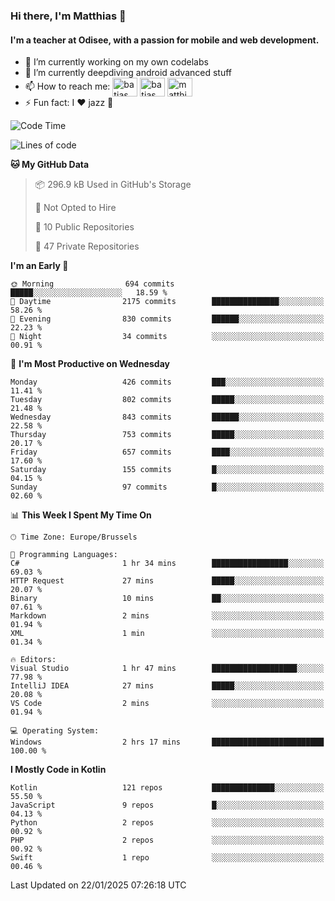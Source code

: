 ### Hi there, I'm Matthias 👋

#### I'm a teacher at Odisee, with a passion for mobile and web development.

- 🔭 I’m currently working on my own codelabs
- 🌱 I’m currently deepdiving android advanced stuff
- 📫 How to reach me: <a href="https://dev.to/batjas" target="_blank"><img align="center" src="https://raw.githubusercontent.com/rahuldkjain/github-profile-readme-generator/master/src/images/icons/Social/devto.svg" alt="batjas" height="30" width="40" /></a>
<a href="https://twitter.com/batjas" target="_blank"><img align="center" src="https://raw.githubusercontent.com/rahuldkjain/github-profile-readme-generator/master/src/images/icons/Social/twitter.svg" alt="batjas" height="30" width="40" /></a>
<a href="https://linkedin.com/in/matthiasdruwé" target="_blank"><img align="center" src="https://raw.githubusercontent.com/rahuldkjain/github-profile-readme-generator/master/src/images/icons/Social/linked-in-alt.svg" alt="matthiasdruwé" height="30" width="40" /></a>
- ⚡ Fun fact: I ❤ jazz 🎷


<!--START_SECTION:waka-->
![Code Time](http://img.shields.io/badge/Code%20Time-1%2C358%20hrs%205%20mins-blue)

![Lines of code](https://img.shields.io/badge/From%20Hello%20World%20I%27ve%20Written-5.9%20million%20lines%20of%20code-blue)

**🐱 My GitHub Data** 

> 📦 296.9 kB Used in GitHub's Storage 
 > 
> 🚫 Not Opted to Hire
 > 
> 📜 10 Public Repositories 
 > 
> 🔑 47 Private Repositories 
 > 
**I'm an Early 🐤** 

```text
🌞 Morning                694 commits         █████░░░░░░░░░░░░░░░░░░░░   18.59 % 
🌆 Daytime                2175 commits        ███████████████░░░░░░░░░░   58.26 % 
🌃 Evening                830 commits         ██████░░░░░░░░░░░░░░░░░░░   22.23 % 
🌙 Night                  34 commits          ░░░░░░░░░░░░░░░░░░░░░░░░░   00.91 % 
```
📅 **I'm Most Productive on Wednesday** 

```text
Monday                   426 commits         ███░░░░░░░░░░░░░░░░░░░░░░   11.41 % 
Tuesday                  802 commits         █████░░░░░░░░░░░░░░░░░░░░   21.48 % 
Wednesday                843 commits         ██████░░░░░░░░░░░░░░░░░░░   22.58 % 
Thursday                 753 commits         █████░░░░░░░░░░░░░░░░░░░░   20.17 % 
Friday                   657 commits         ████░░░░░░░░░░░░░░░░░░░░░   17.60 % 
Saturday                 155 commits         █░░░░░░░░░░░░░░░░░░░░░░░░   04.15 % 
Sunday                   97 commits          █░░░░░░░░░░░░░░░░░░░░░░░░   02.60 % 
```


📊 **This Week I Spent My Time On** 

```text
🕑︎ Time Zone: Europe/Brussels

💬 Programming Languages: 
C#                       1 hr 34 mins        █████████████████░░░░░░░░   69.03 % 
HTTP Request             27 mins             █████░░░░░░░░░░░░░░░░░░░░   20.07 % 
Binary                   10 mins             ██░░░░░░░░░░░░░░░░░░░░░░░   07.61 % 
Markdown                 2 mins              ░░░░░░░░░░░░░░░░░░░░░░░░░   01.94 % 
XML                      1 min               ░░░░░░░░░░░░░░░░░░░░░░░░░   01.34 % 

🔥 Editors: 
Visual Studio            1 hr 47 mins        ███████████████████░░░░░░   77.98 % 
IntelliJ IDEA            27 mins             █████░░░░░░░░░░░░░░░░░░░░   20.08 % 
VS Code                  2 mins              ░░░░░░░░░░░░░░░░░░░░░░░░░   01.94 % 

💻 Operating System: 
Windows                  2 hrs 17 mins       █████████████████████████   100.00 % 
```

**I Mostly Code in Kotlin** 

```text
Kotlin                   121 repos           ██████████████░░░░░░░░░░░   55.50 % 
JavaScript               9 repos             █░░░░░░░░░░░░░░░░░░░░░░░░   04.13 % 
Python                   2 repos             ░░░░░░░░░░░░░░░░░░░░░░░░░   00.92 % 
PHP                      2 repos             ░░░░░░░░░░░░░░░░░░░░░░░░░   00.92 % 
Swift                    1 repo              ░░░░░░░░░░░░░░░░░░░░░░░░░   00.46 % 
```




 Last Updated on 22/01/2025 07:26:18 UTC
<!--END_SECTION:waka-->
